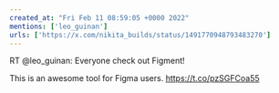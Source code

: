 ```yaml
---
created_at: "Fri Feb 11 08:59:05 +0000 2022"
mentions: ['leo_guinan']
urls: ['https://x.com/nikita_builds/status/1491770948793483270']
---
```


RT @leo_guinan: Everyone check out Figment!

This is an awesome tool for Figma users. https://t.co/pzSGFCoa55